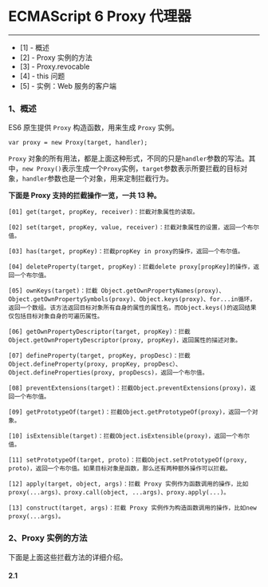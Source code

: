 # ECMAScript 6 Proxy 代理器

----

- [1] - 概述
- [2] - Proxy 实例的方法
- [3] - Proxy.revocable
- [4] - this 问题
- [5] - 实例：Web 服务的客户端


### 1、概述

ES6 原生提供 `Proxy` 构造函数，用来生成 `Proxy` 实例。

```
var proxy = new Proxy(target, handler);

```

`Proxy` 对象的所有用法，都是上面这种形式，不同的只是`handler`参数的写法。其中，`new Proxy()`表示生成一个`Proxy`实例，`target`参数表示所要拦截的目标对象，`handler`参数也是一个对象，用来定制拦截行为。


**下面是 Proxy 支持的拦截操作一览，一共 13 种。**

```
[01] get(target, propKey, receiver)：拦截对象属性的读取。

[02] set(target, propKey, value, receiver)：拦截对象属性的设置，返回一个布尔值。

[03] has(target, propKey)：拦截propKey in proxy的操作，返回一个布尔值。

[04] deleteProperty(target, propKey)：拦截delete proxy[propKey]的操作，返回一个布尔值。

[05] ownKeys(target)：拦截 Object.getOwnPropertyNames(proxy)、Object.getOwnPropertySymbols(proxy)、Object.keys(proxy)、for...in循环，返回一个数组。该方法返回目标对象所有自身的属性的属性名，而Object.keys()的返回结果仅包括目标对象自身的可遍历属性。

[06] getOwnPropertyDescriptor(target, propKey)：拦截Object.getOwnPropertyDescriptor(proxy, propKey)，返回属性的描述对象。

[07] defineProperty(target, propKey, propDesc)：拦截Object.defineProperty(proxy, propKey, propDesc）、Object.defineProperties(proxy, propDescs)，返回一个布尔值。

[08] preventExtensions(target)：拦截Object.preventExtensions(proxy)，返回一个布尔值。

[09] getPrototypeOf(target)：拦截Object.getPrototypeOf(proxy)，返回一个对象。

[10] isExtensible(target)：拦截Object.isExtensible(proxy)，返回一个布尔值。

[11] setPrototypeOf(target, proto)：拦截Object.setPrototypeOf(proxy, proto)，返回一个布尔值。如果目标对象是函数，那么还有两种额外操作可以拦截。

[12] apply(target, object, args)：拦截 Proxy 实例作为函数调用的操作，比如proxy(...args)、proxy.call(object, ...args)、proxy.apply(...)。

[13] construct(target, args)：拦截 Proxy 实例作为构造函数调用的操作，比如new proxy(...args)。
```

### 2、Proxy 实例的方法

下面是上面这些拦截方法的详细介绍。

#### 2.1